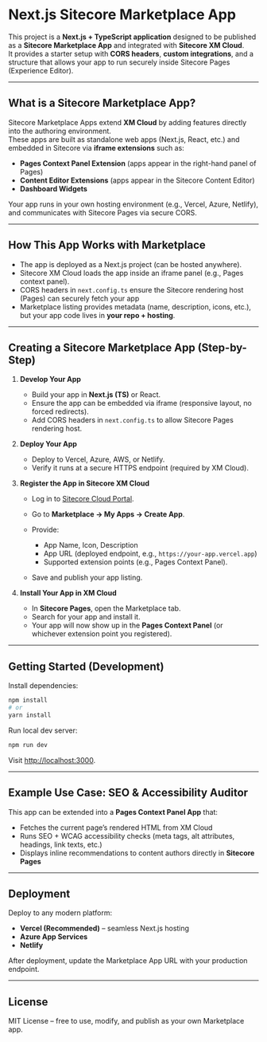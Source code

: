 # Next.js Sitecore Marketplace App

This project is a **Next.js + TypeScript application** designed to be published as a **Sitecore Marketplace App** and integrated with **Sitecore XM Cloud**.  
It provides a starter setup with **CORS headers**, **custom integrations**, and a structure that allows your app to run securely inside Sitecore Pages (Experience Editor).

---

## What is a Sitecore Marketplace App?

Sitecore Marketplace Apps extend **XM Cloud** by adding features directly into the authoring environment.  
These apps are built as standalone web apps (Next.js, React, etc.) and embedded in Sitecore via **iframe extensions** such as:

- **Pages Context Panel Extension** (apps appear in the right-hand panel of Pages)
- **Content Editor Extensions** (apps appear in the Sitecore Content Editor)
- **Dashboard Widgets**  

Your app runs in your own hosting environment (e.g., Vercel, Azure, Netlify), and communicates with Sitecore Pages via secure CORS.

---

## How This App Works with Marketplace

- The app is deployed as a Next.js project (can be hosted anywhere).
- Sitecore XM Cloud loads the app inside an iframe panel (e.g., Pages context panel).
- CORS headers in `next.config.ts` ensure the Sitecore rendering host (Pages) can securely fetch your app
- Marketplace listing provides metadata (name, description, icons, etc.), but your app code lives in **your repo + hosting**.

---

## Creating a Sitecore Marketplace App (Step-by-Step)

1. **Develop Your App**

   * Build your app in **Next.js (TS)** or React.
   * Ensure the app can be embedded via iframe (responsive layout, no forced redirects).
   * Add CORS headers in `next.config.ts` to allow Sitecore Pages rendering host.

2. **Deploy Your App**

   * Deploy to Vercel, Azure, AWS, or Netlify.
   * Verify it runs at a secure HTTPS endpoint (required by XM Cloud).

3. **Register the App in Sitecore XM Cloud**

   * Log in to [Sitecore Cloud Portal](https://portal.sitecorecloud.io).
   * Go to **Marketplace → My Apps → Create App**.
   * Provide:

     * App Name, Icon, Description
     * App URL (deployed endpoint, e.g., `https://your-app.vercel.app`)
     * Supported extension points (e.g., Pages Context Panel).
   * Save and publish your app listing.

4. **Install Your App in XM Cloud**

   * In **Sitecore Pages**, open the Marketplace tab.
   * Search for your app and install it.
   * Your app will now show up in the **Pages Context Panel** (or whichever extension point you registered).

---

## Getting Started (Development)

Install dependencies:

```bash
npm install
# or
yarn install
```

Run local dev server:

```bash
npm run dev
```

Visit [http://localhost:3000](http://localhost:3000).

---

## Example Use Case: SEO & Accessibility Auditor

This app can be extended into a **Pages Context Panel App** that:

* Fetches the current page’s rendered HTML from XM Cloud
* Runs SEO + WCAG accessibility checks (meta tags, alt attributes, headings, link texts, etc.)
* Displays inline recommendations to content authors directly in **Sitecore Pages**

---

## Deployment

Deploy to any modern platform:

* **Vercel (Recommended)** – seamless Next.js hosting
* **Azure App Services**
* **Netlify**

After deployment, update the Marketplace App URL with your production endpoint.

---

## License

MIT License – free to use, modify, and publish as your own Marketplace app.

